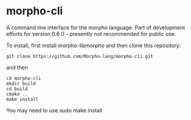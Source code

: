 # morpho-cli

A command line interface for the morpho language. Part of development efforts for version 0.6 0 - presently not recommended for public use.

To install, first install morpho-libmorpho and then clone this repository:

    git clone https://github.com/Morpho-lang/morpho-cli.git

and then 

    cd morpho-cli 
    mkdir build
    cd build
    cmake ..
    make install 

You may need to use sudo make install
